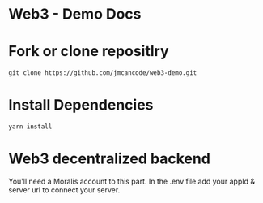 # Web3 - Demo Docs

# Fork or clone repositlry
```
git clone https://github.com/jmcancode/web3-demo.git
```
# Install Dependencies
```
yarn install
```
# Web3 decentralized backend
You'll need a Moralis account to this part. In the .env file add your appId & server url to connect your server.